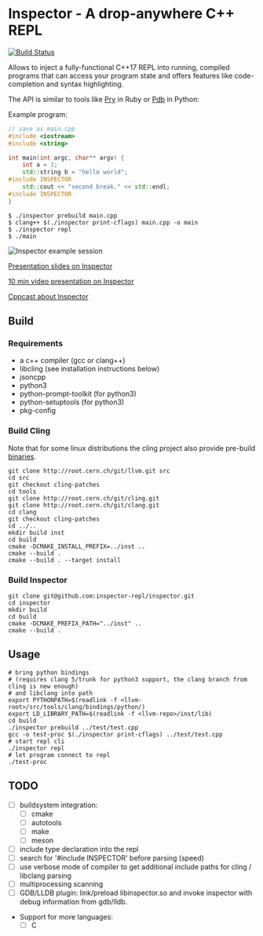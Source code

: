 # Inspector - A drop-anywhere C++ REPL

[![Build Status](https://travis-ci.org/inspector-repl/inspector.svg?branch=master)](https://travis-ci.org/inspector-repl/inspector)

Allows to inject a fully-functional C++17 REPL into running, compiled programs
that can access your program state and offers features like code-completion and
syntax highlighting.

The API is similar to tools like [Pry](http://pryrepl.org/) in Ruby or
[Pdb](https://docs.python.org/3/library/pdb.html) in Python:

Example program:

```c++
// save as main.cpp
#include <iostream>
#include <string>

int main(int argc, char** argv) {
    int a = 1;
    std::string b = "hello world";
#include INSPECTOR
    std::cout << "second break." << std::endl;
#include INSPECTOR
}
```

```console
$ ./inspector prebuild main.cpp 
$ clang++ $(./inspector print-cflags) main.cpp -o main 
$ ./inspector repl
$ ./main
```

![Inspector example session](https://i.imgur.com/D7MQrDU.png "Inspector")

[Presentation slides on Inspector](https://hackmd.shackspace.de/p/rypPYkqUM#/)

[10 min video presentation on Inspector](https://www.youtube.com/watch?v=Cl5RSlW6xAc)

[Cppcast about Inspector](http://cppcast.com/2018/02/mathieu-ropert/)

## Build

### Requirements

- a c++ compiler (gcc or clang++)
- libcling (see installation instructions below)
- jsoncpp
- python3
- python-prompt-toolkit (for python3)
- python-setuptools (for python3)
- pkg-config

### Build Cling

Note that for some linux distributions the cling project also provide pre-build [binaries](https://root.cern.ch/download/cling/).

```
git clone http://root.cern.ch/git/llvm.git src
cd src
git checkout cling-patches
cd tools
git clone http://root.cern.ch/git/cling.git
git clone http://root.cern.ch/git/clang.git
cd clang
git checkout cling-patches
cd ../..
mkdir build inst
cd build
cmake -DCMAKE_INSTALL_PREFIX=../inst ..
cmake --build .
cmake --build . --target install
```

### Build Inspector

```
git clone git@github.com:inspector-repl/inspector.git
cd inspector
mkdir build
cd build
cmake -DCMAKE_PREFIX_PATH="../inst" ..
cmake --build .
```

## Usage

```
# bring python bindings
# (requires clang 5/trunk for python3 support, the clang branch from cling is new enough)
# and libclang into path
export PYTHONPATH=$(readlink -f <llvm-root>/src/tools/clang/bindings/python/)
export LD_LIBRARY_PATH=$(readlink -f <llvm-repo>/inst/lib)
cd build
./inspector prebuild ../test/test.cpp
gcc -o test-proc $(./inspector print-cflags) ../test/test.cpp
# start repl cli
./inspector repl
# let program connect to repl
./test-proc
```

## TODO

- [ ] buildsystem integration:
  - [ ] cmake
  - [ ] autotools
  - [ ] make
  - [ ] meson
- [ ] include type declaration into the repl
- [ ] search for '#include INSPECTOR' before parsing (speed)
- [ ] use verbose mode of compiler to get additional include paths for cling /
      libclang parsing
- [ ] multiprocessing scanning
- [ ] GDB/LLDB plugin: link/preload libinspector.so and invoke inspector with debug information from gdb/lldb. 
- Support for more languages:
   - [ ] C
